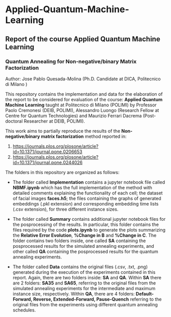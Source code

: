 # Applied-Quantum-Machine-Learning

## Report of the course Applied Quantum Machine Learning
### Quantum Annealing for Non-negative/binary Matrix Factorization

Author: Jose Pablo Quesada-Molina (Ph.D. Candidate at DICA, Politecnico di Milano )

This repository contains the implementation and data for the elaboration of the report to be considered for evaluation of the course: **Applied Quantum Machine Learning** taught at Politecnico di Milano (POLIMI) by Professor Paolo Cremonesi (DEIB, POLIMI), Alessandro Luongo (Research Fellow at Centre for Quantum Technologies) and Maurizio Ferrari Dacrema (Post-doctoral Researcher at DEIB, POLIMI). 

This work aims to partially reproduce the results of the **Non-negative/binary matrix factorization** method reported in:

1. https://journals.plos.org/plosone/article?id=10.1371/journal.pone.0206653
2. https://journals.plos.org/plosone/article?id=10.1371/journal.pone.0244026

The folders in this repository are organized as follows:

- The folder called **Implementation** contains a jupyter notebook file called **NBMF.ipynb** which has the full implementation of the method with detailed comments explaining the functionality of each cell; the dataset of facial images **faces.h5**; the files containing the graphs of generated embeddings (.pkl extension) and corresponding embedding time lists (.csv extension), for three different instance sizes.

- The folder called **Summary** contains additional jupyter notebook files for the posprocessing of the results. In particular, this folder contains the files required by the code **plots.ipynb** to generate the plots summarizing the **Relative Error Evolution**, **%Change in B** and **%Change in C**. The folder contains two folders inside, one called **SA** containing the posprocessed results for the simulated annealing experiments, and other called **QA** containing the posprocessed results for the quantum annealing experiments.

- The folder called **Data** contains the original files (.csv, .txt, .png) generated during the execution of the experiments contained in this report. Again, there are two folders inside: **SA** and **QA**. Within **SA** there are 2 folders: **SA35** and **SA65**, referring to the original files from the simulated annealing experiments for the intermediate and maximum instance size, respectively. Within **QA**, there are 4 folders: **Default-Forward, Reverse, Extended-Forward, Pause-Quench** referring to the original files from the experiments using different quantum annealing schedules.
